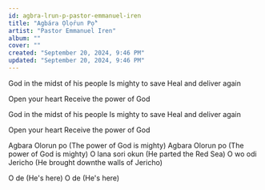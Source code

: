 ```yaml
---
id: agbra-lrun-p-pastor-emmanuel-iren
title: "Agbára Ọlọ́run Pọ̀"
artist: "Pastor Emmanuel Iren"
album: ""
cover: ""
created: "September 20, 2024, 9:46 PM"
updated: "September 20, 2024, 9:46 PM"
---
```


God in the midst of his people
Is mighty to save
Heal and deliver again

Open your heart
Receive the power of God

God in the midst of his people
Is mighty to save
Heal and deliver again

Open your heart
Receive the power of God

Agbara Olorun po
(The power of God is mighty)
Agbara Olorun po
(The power of God is mighty)
O lana sori okun
(He parted the Red Sea)
O wo odi Jericho
(He brought downthe walls of Jericho)

O de
(He's here)
O de
(He's here)